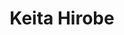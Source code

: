 ---
# Display name
title: Keita Hirobe

# Username (this should match the folder name)
authors:
  - keita-hirobe

# Is this the primary user of the site?
superuser: false

# Role/position
role: Master's Student(M1)

# D: 10, 9, 8, 7
# M: 6, 5, 4
# B: 3, 2, 1
weight: 4

# Organizations/Affiliations
organizations:
  - name: Shizuoka University
    url: ''

# Short bio
bio: ''

interests: []

# education:
#   courses: []

# Social/Academic Networking
social: []

# Email for Gravatar
email: ''

# Highlight?
highlight_name: false

# User groups
user_groups:
  - Master's Students
  - Members
  - Students
--- 